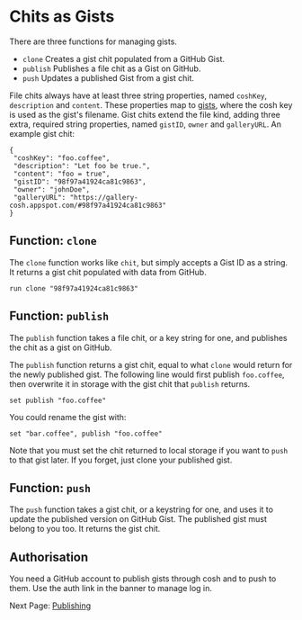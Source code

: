 # Chits as Gists

There are three functions for managing gists.

- `clone` Creates a gist chit populated from a GitHub Gist.
- `publish` Publishes a file chit as a Gist on GitHub.
- `push` Updates a published Gist from a gist chit.

File chits always have at least three string properties, named `coshKey`, `description`
and `content`. These properties map to [gists][1], where the cosh key is used as the gist's
filename. Gist chits extend the file kind, adding three extra, required string properties,
named `gistID`, `owner` and `galleryURL`. An example gist chit:

    {
     "coshKey": "foo.coffee",
     "description": "Let foo be true.",
     "content": "foo = true",
     "gistID": "98f97a41924ca81c9863",
     "owner": "johnDoe",
     "galleryURL": "https://gallery-cosh.appspot.com/#98f97a41924ca81c9863"
    }

## Function: `clone`

The `clone` function works like `chit`, but simply accepts a Gist ID as a string.
It returns a gist chit populated with data from GitHub.

    run clone "98f97a41924ca81c9863"

## Function: `publish`

The `publish` function takes a file chit, or a key string for one, and publishes
the chit as a gist on GitHub.

The `publish` function returns a gist chit, equal to what `clone` would return for
the newly published gist. The following line would first publish `foo.coffee`, then
overwrite it in storage with the gist chit that `publish` returns.

    set publish "foo.coffee"

You could rename the gist with:

    set "bar.coffee", publish "foo.coffee"

Note that you must set the chit returned to local storage if you want to `push` to that
gist later. If you forget, just clone your published gist.

## Function: `push`

The `push` function takes a gist chit, or a keystring for one, and uses it to update the
published version on GitHub Gist. The published gist must belong to you too. It returns
the gist chit.

## Authorisation

You need a GitHub account to publish gists through cosh and to push to them.
Use the auth link in the banner to manage log in.

Next Page: [Publishing](/docs/publishing.md)

[1]: https://gist.github.com
